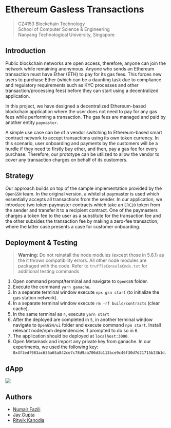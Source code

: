 # Ethereum Gasless Transactions
> CZ4153 Blockchain Technology  
> School of Computer Science & Engineering  
> Nanyang Technological University, Singapore  


## Introduction

Public blockchain networks are open access, therefore, anyone can join the network while remaining anonymous. Anyone who sends an Ethereum transaction must have Ether (ETH) to pay for its gas fees. This forces new users to purchase Ether (which can be a daunting task due to compliance and regulatory requirements such as KYC processes and other transaction/processing fees) before they can start using a decentralized application. 

In this project, we have designed a decentralized Ethereum-based blockchain application where the user does not need to pay for any gas fees while performing a transaction. The gas fees are managed and paid by another entity `paymaster`. 

A simple use case can be of a vendor switching to Ethereum-based smart contract network to accept transactions using its own token currency. In this scenario, user onboarding and payments by the customers will be a hurdle if they need to firstly buy ether, and then, pay a gas fee for every purchase. Therefore, our prototype can be utilized to allow the vendor to cover any transaction charges on behalf of its customers.


## Strategy

Our approach builds on top of the sample implementation provided by the `OpenGSN` team. In the original version, a whitelist paymaster is used which essentially accepts all transactions from the sender. In our application, we introduce two token paymaster contracts which take an `ERC20` token from the sender and transfer it to a recipient contract. One of the paymasters charges a token fee to the user as a substitute for the transaction fee and the other subsides the transaction fee by making a zero-fee transaction, where the latter case presents a case for customer onboarding.

## Deployment & Testing
> **Warning:** Do not reinstall the node modules (except those in 5.6.1) as the it throws compatibility errors. All other node modules are packaged with the code. Refer to `truffleConsoleCmds.txt` for additional testing commands

1. Open command prompt/terminal and navigate to `OpenGSN` folder.
2. Execute the command `yarn ganache`. 
3. In a separate terminal window execute `npx gsn start` (to initialize the gas station network).
4. In a separate terminal window execute `rm -rf build/contracts` (clear cache).
5. In the same terminal as `4`, execute `yarn start`
6. After the deployed are completed in `5`, in another terminal window navigate to `OpenGSN/ui` folder and execute command `npm start`. Install relevant node/npm dependencies if prompted to do so in `6`.
7. The application should be deployed at `localhost:3000`.
8. Open Metamask and import any private key from ganache. In our experiments, we used the following key: `0x4f3edf983ac636a65a842ce7c78d9aa706d3b113bce9c46f30d7d21715b23b1d`.

## dApp
<img src="https://user-images.githubusercontent.com/43084501/154837762-6a881c5e-f497-45bf-9a0a-5fd278e43b5d.png">

## Authors
* [Numair Fazili](https://github.com/NumairFazili)
* [Jay Gupta](https://github.com/guptajay)
* [Ritwik Kanodia](https://github.com/ritwikkanodia)
